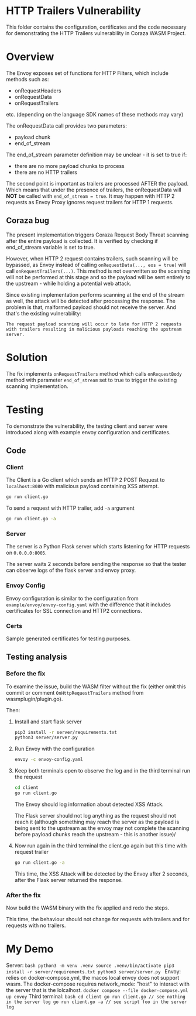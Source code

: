 # HTTP Trailers Vulnerability

This folder contains the configuration, certificates and the code necessary
for demonstrating the HTTP Trailers vulnerability in Coraza WASM Project.

# Overview

The Envoy exposes set of functions for HTTP Filters, which include methods such
as:

* onRequestHeaders
* onRequestData
* onRequestTrailers

etc. (depending on the language SDK names of these methods may vary)

The onRequestData call provides two parameters:
* payload chunk
* end_of_stream

The end_of_stream parameter definition may be unclear - it is set to
true if:
* there are no more payload chunks to process
* there are no HTTP trailers

The second point is important as trailers are processed AFTER the payload.
Which means that under the presence of trailers, the onRequestData will
**NOT** be called with `end_of_stream = true`. It may happen with HTTP 2
requests as Envoy Proxy ignores request trailers for HTTP 1 requests.

## Coraza bug

The present implementation triggers Coraza Request Body Threat scanning
after the entire payload is collected. It is verified by checking if
end_of_stream variable is set to true.

However, when HTTP 2 request contains trailers, such scanning will be
bypassed, as Envoy instead of calling `onRequestData(..., eos = true)`
will call `onRequestTrailers(...)`. This method is not overwritten
so the scanning will not be performed at this stage and so the payload
will be sent entirely to the upstream - while holding a potential web
attack.

Since existing implementation performs scanning at the end of the stream
as well, the attack will be detected after processing the response.
The problem is that, malformed payload should not receive the server.
And that's the existing vulnerability:

```
The request payload scanning will occur to late for HTTP 2 requests
with trailers resulting in malicious payloads reaching the upstream
server.
```

# Solution

The fix implements `onRequestTrailers` method which calls `onRequestBody`
method with parameter `end_of_stream` set to true to trigger the
existing scanning implementation.

# Testing

To demonstrate the vulnerability, the testing client and server
were introduced along with example envoy configuration and certificates.

## Code

### Client

The Client is a Go client which sends an HTTP 2 POST Request to
`localhost:8080` with malicious payload containing XSS attempt.
```bash
go run client.go
```

To send a request with HTTP trailer, add `-a` argument
```bash
go run client.go -a
```

### Server

The server is a Python Flask server which starts listening for
HTTP requests on `0.0.0.0:8005`.

The server waits 2 seconds before sending the response so that
the tester can observe logs of the flask server and envoy proxy.

### Envoy Config

Envoy configuration is similar to the configuration from
`example/envoy/envoy-config.yaml` with the difference that it
includes certificates for SSL connection and HTTP2 connections.

### Certs

Sample generated certificates for testing purposes.

## Testing analysis

### Before the fix

To examine the issue, build the WASM filter without the fix
(either omit this commit or comment `OnHttpRequestTrailers`
method from wasmplugin/plugin.go).

Then:

1. Install and start flask server
    ```bash
    pip3 install -r server/requirements.txt
    python3 server/server.py
    ```

1. Run Envoy with the configuration
    ```bash
    envoy -c envoy-config.yaml
    ```

1. Keep both terminals open to observe the log and in the
    third terminal run the request

    ```bash
    cd client
    go run client.go
    ```

    The Envoy should log information about detected XSS Attack.

    The Flask server should not log anything as the request
    should not reach it (although something may reach the server
    as the payload is being sent to the upstream as the envoy
    may not complete the scanning before payload chunks reach
    the upstream - this is another issue)/

1. Now run again in the third terminal the client.go again but
    this time with request trailer

    ```bash
    go run client.go -a
    ```

    This time, the XSS Attack will be detected by the Envoy after
    2 seconds, after the Flask server returned the response.

### After the fix

Now build the WASM binary with the fix applied and redo the steps.

This time, the behaviour should not change for requests with trailers
and for requests with no trailers.

# My Demo
Server:
    ```bash
    python3 -m venv .venv
    source .venv/bin/activate
    pip3 install -r server/requirements.txt
    python3 server/server.py
    ```
Envoy: relies on docker-compose.yml, the macos local envoy does not support wasm. The docker-compose requires network_mode: "host" to interact with the server that is the lolcalhost.
    ```
    docker compose --file docker-compose.yml up envoy
    ```
Third terminal:
    ```bash
    cd client
    go run client.go // see nothing in the server log
    go run client.go -a // see script foo in the server log
    ```
